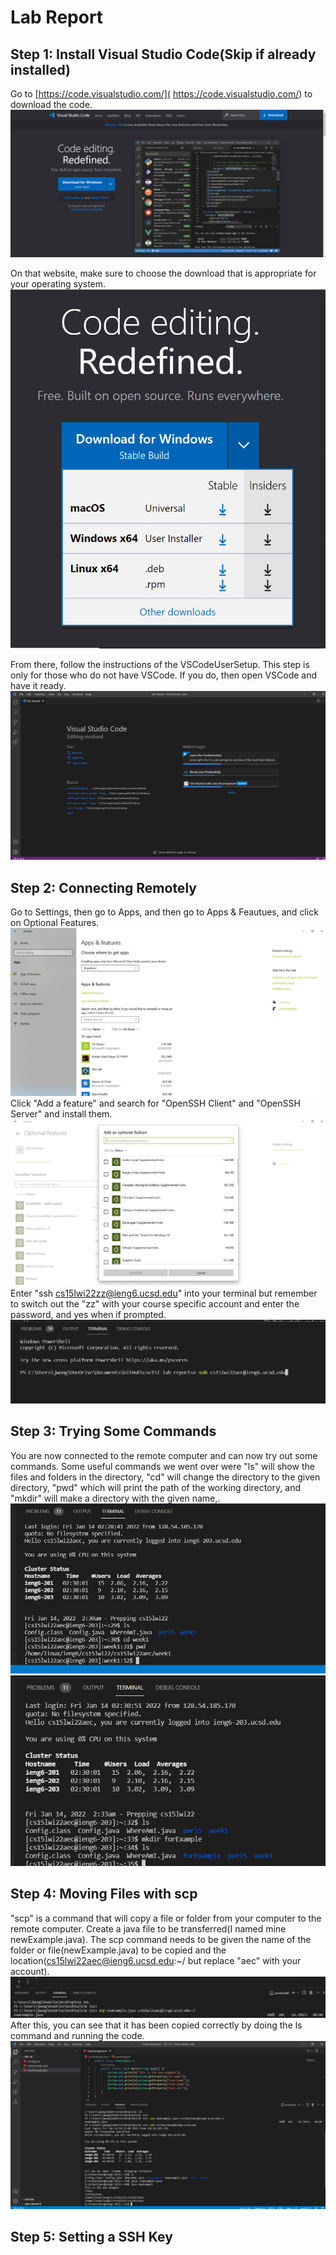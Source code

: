 # **Lab Report**

## Step 1: Install Visual Studio Code(Skip if already installed)

Go to [https://code.visualstudio.com/]( https://code.visualstudio.com/) to download the code.
![VSCodeWebsite](VSCodeWebsite.png)

On that website, make sure to choose the download that is appropriate for your operating system.
![OperatingSystems](OperatingSystems.png)

From there, follow the instructions of the VSCodeUserSetup.
This step is only for those who do not have VSCode. If you do, then open VSCode and have it ready. 
![Starter](VSCodeStarterPage.png)

## Step 2: Connecting Remotely

Go to Settings, then go to Apps, and then go to Apps & Feautues, and click on Optional Features. 
![Settings](Settings.png)
Click "Add a feature" and search for "OpenSSH Client" and "OpenSSH Server" and install them. 
![OpenSSHSearch](OpenSSHSearch.png)
Enter "ssh cs15lwi22zz@ieng6.ucsd.edu" into your terminal but remember to switch out the "zz" with your course specific account and enter the password, and yes when if prompted.
![TerminalSSH](TerminalSSH.png)


## Step 3: Trying Some Commands
You are now connected to the remote computer and can now try out some commands. Some useful commands we went over were "ls" will show the files and folders in the directory, "cd" will change the directory to the given directory, "pwd" which will print the path of the working directory, and "mkdir" will make a directory with the given name,.
![multiCommands.png](multiCommands.png)
![mkDir.png](mkDir.png)

## Step 4: Moving Files with scp
"scp" is a command that will copy a file or folder from your computer to the remote computer. Create a java file to be transferred(I named mine newExample.java). The scp command needs to be given the name of the folder or file(newExample.java) to be copied and the location(cs15lwi22aec@ieng6.ucsd.edu:~/ but replace "aec" with your account). 
![scpCommand](scpCommand.png)
After this, you can see that it has been copied correctly by doing the ls command and running the code.
![scpOriginal](scpOriginal.png)

## Step 5: Setting a SSH Key



